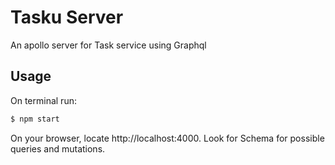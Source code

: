 # Tasku Server

An apollo server for Task service using Graphql

## Usage

On terminal run:

```bash
$ npm start
```

On your browser, locate http://localhost:4000. Look for Schema for possible queries and mutations.
